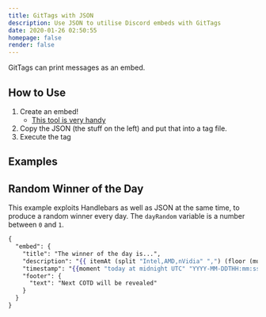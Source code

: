 ```yaml
---
title: GitTags with JSON
description: Use JSON to utilise Discord embeds with GitTags
date: 2020-01-26 02:50:55
homepage: false
render: false
---
```


GitTags can print messages as an embed.

## How to Use

1. Create an embed!
   - [This tool is very handy](https://leovoel.github.io/embed-visualizer/)
2. Copy the JSON (the stuff on the left) and put that into a tag file.
3. Execute the tag

## Examples

## Random Winner of the Day

This example exploits Handlebars as well as JSON at the same time, to produce a random winner every day.
The `dayRandom` variable is a number between `0` and `1`.

```handlebars
{
  "embed": {
    "title": "The winner of the day is...",
    "description": "{{ itemAt (split "Intel,AMD,nVidia" ",") (floor (multiply dayRandom 3)) }}",
    "timestamp": "{{moment "today at midnight UTC" "YYYY-MM-DDTHH:mm:ssZ"}}",
    "footer": {
      "text": "Next COTD will be revealed"
    }
  }
}
```

